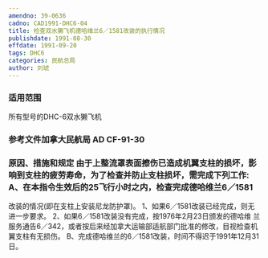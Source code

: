 ```yaml
---
amendno: 39-0636
cadno: CAD1991-DHC6-04
title: 检查双水獭飞机德哈维兰6／1581改装的执行情况
publishdate: 1991-08-30
effdate: 1991-09-20
tags: DHC6
categories: 民航总局
author: 刘琥
---
```


### 适用范围 
所有型号的DHC-6双水獭飞机

<!--more-->
### 参考文件加拿大民航局 AD CF-91-30  

### 原因、措施和规定     由于上整流罩表面擦伤已造成机翼支柱的损坏，影响到支柱的疲劳寿命，为了检查并防止支柱损坏，需完成下列工作:     A、在本指令生效后的25飞行小时之内，检查完成德哈维兰6／1581
改装的情况(即在支柱上安装尼龙防护罩)。       1、如果6／1581改装已经完成，则无进一步要求。       2、如果6／1581改装没有完成，按1976年2月23日颁发的德哈维
兰服务通告6／342，或者按后来经加拿大运输部适航部门批准的修改，目视检查机翼支柱有无损伤。     B、完成德哈维兰的6／1581改装，时间不得迟于1991年12月31日。
